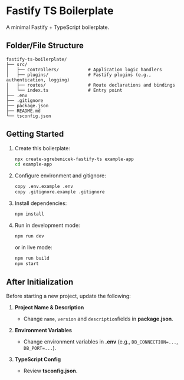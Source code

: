 # Fastify TS Boilerplate

A minimal Fastify + TypeScript boilerplate.

## Folder/File Structure

```plaintext
fastify-ts-boilerplate/
├── src/
│   ├── controllers/           # Application logic handlers
│   ├── plugins/               # Fastify plugins (e.g., authentication, logging)
│   ├── routes/                # Route declarations and bindings
│   └── index.ts               # Entry point
├── .env
├── .gitignore
├── package.json
├── README.md
└── tsconfig.json
```

## Getting Started

1. Create this boilerplate:
   ```bash
   npx create-sgrebenicek-fastify-ts example-app
   cd example-app
   ```

2. Configure environment and gitignore:
   ```bash
   copy .env.example .env
   copy .gitignore.example .gitignore
   ```

3. Install dependencies:
   ```bash
   npm install
   ```

4. Run in development mode:
   ```bash
   npm run dev
   ```
   or in live mode:
   ```bash
   npm run build
   npm start
   ```

## After Initialization

Before starting a new project, update the following:

1. **Project Name & Description**
    - Change `name`, `version` and `description`fields in **package.json**.

2. **Environment Variables**
    - Change environment variables in  **.env** (e.g., `DB_CONNECTION=...`, `DB_PORT=...`).

3. **TypeScript Config**
    - Review **tsconfig.json**.
